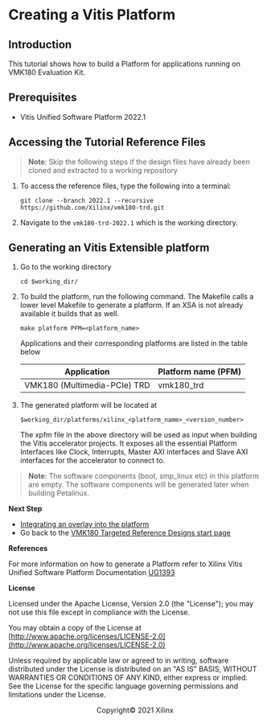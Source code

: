 
Creating a Vitis Platform
=========================

Introduction
--------------------

This tutorial shows how to build a Platform for applications running on VMK180 Evaluation Kit.

Prerequisites
--------------------

* Vitis Unified Software Platform 2022.1

Accessing the Tutorial Reference Files
-------------------------------------------
> **Note**: Skip the following steps if the design files have already been cloned and extracted to a working repository

1. To access the reference files, type the following into a terminal:

   ```
   git clone --branch 2022.1 --recursive https://github.com/Xilinx/vmk180-trd.git

   ```

2. Navigate to the `vmk180-trd-2022.1` which is the working directory.

Generating an Vitis Extensible platform
--------------------------------------------
1. Go to the working directory

   ```
   cd $working_dir/
   ```

2. To build the platform, run the following command. The Makefile calls a lower level Makefile to generate a platform. If an XSA is not already available it builds that as well.

   ```
   make platform PFM=<platform_name>
   ```

   Applications and their corresponding platforms are listed in the table below

   |Application |Platform name (PFM)|
   |----|----|
   |VMK180 (Multimedia-PCIe) TRD |vmk180_trd|

3. The generated platform will be located at

   ```
   $working_dir/platforms/xilinx_<platform_name>_<version_number>
   ```

   The xpfm file in the above directory will be used as input when building the Vitis accelerator projects. It exposes all the essential Platform Interfaces like Clock, Interrupts, Master AXI interfaces and Slave AXI interfaces for the accelerator to connect to.

> **Note**: The software components (boot, smp_linux etc) in this platform are empty. The software components will be generated later when building Petalinux.


**Next Step**

* [Integrating an overlay into the platform](build_accel.md)
* Go back to the [VMK180 Targeted Reference Designs start page](../index.html)

**References**

For more information on how to generate a Platform refer to Xilinx Vitis Unified Software Platform Documentation [UG1393](https://www.xilinx.com/support/documentation/sw_manuals/xilinx2020_2/ug1393-vitis-application-acceleration.pdf)

**License**

Licensed under the Apache License, Version 2.0 (the "License"); you may not use this file except in compliance with the License.

You may obtain a copy of the License at
[http://www.apache.org/licenses/LICENSE-2.0](http://www.apache.org/licenses/LICENSE-2.0)

Unless required by applicable law or agreed to in writing, software distributed under the License is distributed on an "AS IS" BASIS, WITHOUT WARRANTIES OR CONDITIONS OF ANY KIND, either express or implied. See the License for the specific language governing permissions and limitations under the License.

<p align="center">Copyright&copy; 2021 Xilinx</p>
